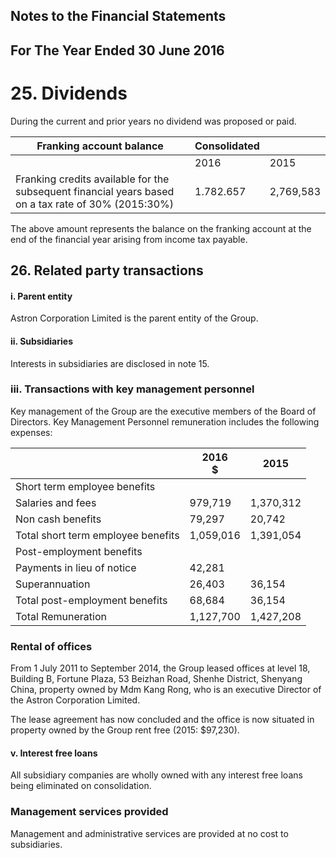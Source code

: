 ## Notes to the Financial Statements

## For The Year Ended 30 June 2016

# 25. Dividends

During the current and prior years no dividend was proposed or paid.

| Franking account balance                                                                               | Consolidated |           |
|--------------------------------------------------------------------------------------------------------|--------------|-----------|
|                                                                                                        | 2016         | 2015      |
| Franking credits available for the subsequent financial years based<br>on a tax rate of 30% (2015:30%) | 1.782.657    | 2,769,583 |

The above amount represents the balance on the franking account at the end of the financial year arising from income tax payable.

## 26. Related party transactions

#### i. **Parent entity**

Astron Corporation Limited is the parent entity of the Group.

#### ii. Subsidiaries

Interests in subsidiaries are disclosed in note 15.

### iii. Transactions with key management personnel

Key management of the Group are the executive members of the Board of Directors. Key Management Personnel remuneration includes the following expenses:

|                                    | 2016<br>\$ | 2015      |
|------------------------------------|------------|-----------|
| Short term employee benefits       |            |           |
| Salaries and fees                  | 979,719    | 1,370,312 |
| Non cash benefits                  | 79,297     | 20,742    |
| Total short term employee benefits | 1,059,016  | 1,391,054 |
| Post-employment benefits           |            |           |
| Payments in lieu of notice         | 42,281     |           |
| Superannuation                     | 26,403     | 36,154    |
| Total post-employment benefits     | 68,684     | 36,154    |
| Total Remuneration                 | 1,127,700  | 1,427,208 |

### Rental of offices

From 1 July 2011 to September 2014, the Group leased offices at level 18, Building B, Fortune Plaza, 53 Beizhan Road, Shenhe District, Shenyang China, property owned by Mdm Kang Rong, who is an executive Director of the Astron Corporation Limited.

The lease agreement has now concluded and the office is now situated in property owned by the Group rent free (2015: \$97,230).

#### v. **Interest free loans**

All subsidiary companies are wholly owned with any interest free loans being eliminated on consolidation.

### **Management services provided**

Management and administrative services are provided at no cost to subsidiaries.